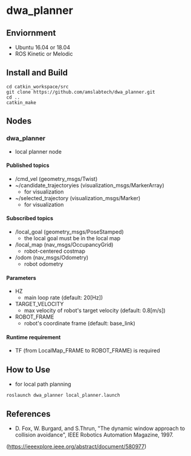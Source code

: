 # dwa_planner

## Enviornment
- Ubuntu 16.04 or 18.04
- ROS Kinetic or Melodic

## Install and Build

```
cd catkin_workspace/src
git clone https://github.com/amslabtech/dwa_planner.git
cd ..
catkin_make
```

## Nodes
### dwa_planner
- local planner node
#### Published topics
- /cmd_vel (geometry_msgs/Twist)
- ~/candidate_trajectoryies (visualization_msgs/MarkerArray)
  - for visualization
- ~/selected_trajectory (visualization_msgs/Marker)
  - for visualization

#### Subscribed topics
- /local_goal (geometry_msgs/PoseStamped)
  - the local goal must be in the local map
- /local_map (nav_msgs/OccupancyGrid)
  - robot-centered costmap
- /odom (nav_msgs/Odometry)
  - robot odometry

#### Parameters
- HZ
  - main loop rate (default: 20[Hz])
- TARGET_VELOCITY
  - max velocity of robot's target velocity (default: 0.8[m/s])
- ROBOT_FRAME
  - robot's coordinate frame (default: base_link)
  
#### Runtime requirement
- TF (from LocalMap_FRAME to ROBOT_FRAME) is required

## How to Use
- for local path planning
```
roslaunch dwa_planner local_planner.launch
```

## References
- D. Fox,  W. Burgard, and S.Thrun, "The dynamic window approach to collision avoidance", IEEE Robotics Automation Magazine, 1997.

(https://ieeexplore.ieee.org/abstract/document/580977)
